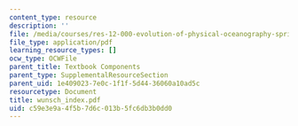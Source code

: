 ```yaml
---
content_type: resource
description: ''
file: /media/courses/res-12-000-evolution-of-physical-oceanography-spring-2007/c59e3e9a4f5b7d6c013b5fc6db3b0dd0_wunsch_index.pdf
file_type: application/pdf
learning_resource_types: []
ocw_type: OCWFile
parent_title: Textbook Components
parent_type: SupplementalResourceSection
parent_uid: 1e409023-7e0c-1f1f-5d44-36060a10ad5c
resourcetype: Document
title: wunsch_index.pdf
uid: c59e3e9a-4f5b-7d6c-013b-5fc6db3b0dd0
---
```

